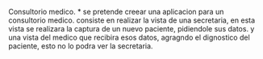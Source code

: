 Consultorio medico.
*
se pretende creear una aplicacion para un consultorio medico. consiste en realizar la vista de una secretaria, en esta vista se realizara la captura de un nuevo paciente, pidiendole sus datos. y una vista del medico que recibira esos datos, agragndo el dignostico del paciente, esto no lo podra ver la secretaria.
